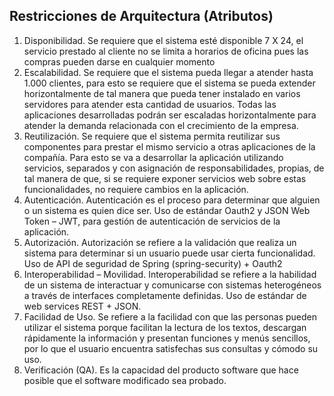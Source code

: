 ## Restricciones de Arquitectura (Atributos)
1. Disponibilidad. Se requiere que el sistema esté disponible 7 X 24, el servicio prestado al cliente no se limita a horarios de oficina pues las compras pueden darse en cualquier momento
1. Escalabilidad. Se requiere que el sistema pueda llegar a atender hasta 1.000 clientes, para esto se requiere que el sistema se pueda extender horizontalmente de tal manera que pueda tener instalado en varios servidores para atender esta cantidad de usuarios. Todas las aplicaciones desarrolladas podrán ser escaladas horizontalmente para atender la demanda relacionada con el crecimiento de la empresa.
1. Reutilización. Se requiere que el sistema permita reutilizar sus componentes para prestar el mismo servicio a otras aplicaciones de la compañía. Para esto se va a desarrollar la aplicación utilizando servicios, separados y con asignación de responsabilidades, propias, de tal manera de que, si se requiere exponer servicios web sobre estas funcionalidades, no requiere cambios en la aplicación.
1. Autenticación. Autenticación es el proceso para determinar que alguien o un sistema es quien dice ser. Uso de estándar Oauth2 y JSON Web Token – JWT, para gestión de autenticación de servicios de la aplicación.
1. Autorización. Autorización se refiere a la validación que realiza un sistema para determinar si un usuario puede usar cierta funcionalidad. Uso de API de seguridad de Spring (spring-security) + Oauth2
1. Interoperabilidad – Movilidad. Interoperabilidad se refiere a la habilidad de un sistema de interactuar y comunicarse con sistemas heterogéneos a través de interfaces completamente definidas. Uso de estándar de web services REST + JSON.
1. Facilidad de Uso. Se refiere a la facilidad con que las personas pueden utilizar el sistema porque facilitan la lectura de los textos, descargan rápidamente la información y presentan funciones y menús sencillos, por lo que el usuario encuentra satisfechas sus consultas y cómodo su uso.
1. Verificación (QA). Es la capacidad del producto software que hace posible que el software modificado sea probado.
